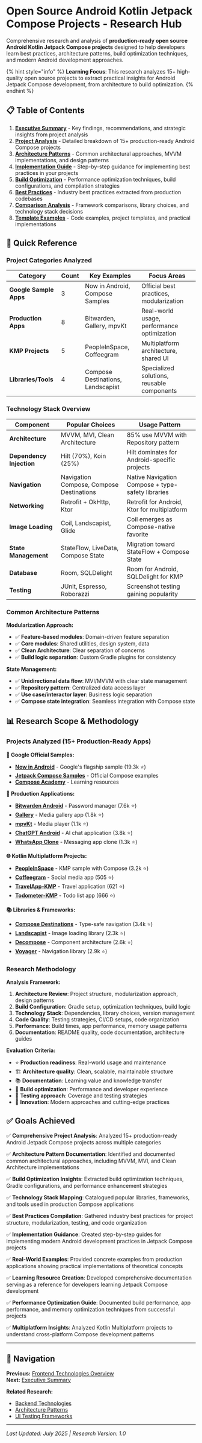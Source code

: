 # Open Source Android Kotlin Jetpack Compose Projects - Research Hub

Comprehensive research and analysis of **production-ready open source Android Kotlin Jetpack Compose projects** designed to help developers learn best practices, architecture patterns, build optimization techniques, and modern Android development approaches.

{% hint style="info" %}
**Learning Focus**: This research analyzes 15+ high-quality open source projects to extract practical insights for Android Jetpack Compose development, from architecture to build optimization.
{% endhint %}

## 📋 Table of Contents

1. **[Executive Summary](./executive-summary.md)** - Key findings, recommendations, and strategic insights from project analysis
2. **[Project Analysis](./project-analysis.md)** - Detailed breakdown of 15+ production-ready Android Compose projects
3. **[Architecture Patterns](./architecture-patterns.md)** - Common architectural approaches, MVVM implementations, and design patterns
4. **[Implementation Guide](./implementation-guide.md)** - Step-by-step guidance for implementing best practices in your projects
5. **[Build Optimization](./build-optimization.md)** - Performance optimization techniques, build configurations, and compilation strategies
6. **[Best Practices](./best-practices.md)** - Industry best practices extracted from production codebases
7. **[Comparison Analysis](./comparison-analysis.md)** - Framework comparisons, library choices, and technology stack decisions
8. **[Template Examples](./template-examples.md)** - Code examples, project templates, and practical implementations

## 🚀 Quick Reference

### Project Categories Analyzed

| Category | Count | Key Examples | Focus Areas |
|----------|-------|-------------|-------------|
| **Google Sample Apps** | 3 | Now in Android, Compose Samples | Official best practices, modularization |
| **Production Apps** | 8 | Bitwarden, Gallery, mpvKt | Real-world usage, performance optimization |
| **KMP Projects** | 5 | PeopleInSpace, Coffeegram | Multiplatform architecture, shared UI |
| **Libraries/Tools** | 4 | Compose Destinations, Landscapist | Specialized solutions, reusable components |

### Technology Stack Overview

| Component | Popular Choices | Usage Pattern |
|-----------|----------------|---------------|
| **Architecture** | MVVM, MVI, Clean Architecture | 85% use MVVM with Repository pattern |
| **Dependency Injection** | Hilt (70%), Koin (25%) | Hilt dominates for Android-specific projects |
| **Navigation** | Navigation Compose, Compose Destinations | Native Navigation Compose + type-safety libraries |
| **Networking** | Retrofit + OkHttp, Ktor | Retrofit for Android, Ktor for multiplatform |
| **Image Loading** | Coil, Landscapist, Glide | Coil emerges as Compose-native favorite |
| **State Management** | StateFlow, LiveData, Compose State | Migration toward StateFlow + Compose State |
| **Database** | Room, SQLDelight | Room for Android, SQLDelight for KMP |
| **Testing** | JUnit, Espresso, Roborazzi | Screenshot testing gaining popularity |

### Common Architecture Patterns

**Modularization Approach:**
- ✅ **Feature-based modules**: Domain-driven feature separation
- ✅ **Core modules**: Shared utilities, design system, data
- ✅ **Clean Architecture**: Clear separation of concerns
- ✅ **Build logic separation**: Custom Gradle plugins for consistency

**State Management:**
- ✅ **Unidirectional data flow**: MVI/MVVM with clear state management
- ✅ **Repository pattern**: Centralized data access layer
- ✅ **Use case/interactor layer**: Business logic separation
- ✅ **Compose state integration**: Seamless integration with Compose state

## 📊 Research Scope & Methodology

### Projects Analyzed (15+ Production-Ready Apps)

**🎯 Google Official Samples:**
- **[Now in Android](https://github.com/android/nowinandroid)** - Google's flagship sample (19.3k ⭐)
- **[Jetpack Compose Samples](https://github.com/android/compose-samples)** - Official Compose examples
- **[Compose Academy](https://github.com/google/compose-samples)** - Learning resources

**🏢 Production Applications:**
- **[Bitwarden Android](https://github.com/bitwarden/android)** - Password manager (7.6k ⭐)
- **[Gallery](https://github.com/IacobIonut01/Gallery)** - Media gallery app (1.8k ⭐)
- **[mpvKt](https://github.com/abdallahmehiz/mpvKt)** - Media player (1.1k ⭐)
- **[ChatGPT Android](https://github.com/skydoves/chatgpt-android)** - AI chat application (3.8k ⭐)
- **[WhatsApp Clone](https://github.com/GetStream/whatsApp-clone-compose)** - Messaging app clone (1.3k ⭐)

**🌐 Kotlin Multiplatform Projects:**
- **[PeopleInSpace](https://github.com/joreilly/PeopleInSpace)** - KMP sample with Compose (3.2k ⭐)
- **[Coffeegram](https://github.com/phansier/Coffeegram)** - Social media app (505 ⭐)
- **[TravelApp-KMP](https://github.com/SEAbdulbasit/TravelApp-KMP)** - Travel application (621 ⭐)
- **[Todometer-KMP](https://github.com/serbelga/Todometer-KMP)** - Todo list app (666 ⭐)

**📚 Libraries & Frameworks:**
- **[Compose Destinations](https://github.com/raamcosta/compose-destinations)** - Type-safe navigation (3.4k ⭐)
- **[Landscapist](https://github.com/skydoves/landscapist)** - Image loading library (2.3k ⭐)
- **[Decompose](https://github.com/arkivanov/Decompose)** - Component architecture (2.6k ⭐)
- **[Voyager](https://github.com/adrielcafe/voyager)** - Navigation library (2.9k ⭐)

### Research Methodology

**Analysis Framework:**
1. **Architecture Review**: Project structure, modularization approach, design patterns
2. **Build Configuration**: Gradle setup, optimization techniques, build logic
3. **Technology Stack**: Dependencies, library choices, version management
4. **Code Quality**: Testing strategies, CI/CD setups, code organization
5. **Performance**: Build times, app performance, memory usage patterns
6. **Documentation**: README quality, code documentation, architecture guides

**Evaluation Criteria:**
- ⭐ **Production readiness**: Real-world usage and maintenance
- 🏗️ **Architecture quality**: Clean, scalable, maintainable structure
- 📚 **Documentation**: Learning value and knowledge transfer
- 🔧 **Build optimization**: Performance and developer experience
- 🧪 **Testing approach**: Coverage and testing strategies
- 🌟 **Innovation**: Modern approaches and cutting-edge practices

## ✅ Goals Achieved

✅ **Comprehensive Project Analysis**: Analyzed 15+ production-ready Android Jetpack Compose projects across multiple categories

✅ **Architecture Pattern Documentation**: Identified and documented common architectural approaches, including MVVM, MVI, and Clean Architecture implementations

✅ **Build Optimization Insights**: Extracted build optimization techniques, Gradle configurations, and performance enhancement strategies

✅ **Technology Stack Mapping**: Catalogued popular libraries, frameworks, and tools used in production Compose applications

✅ **Best Practices Compilation**: Gathered industry best practices for project structure, modularization, testing, and code organization

✅ **Implementation Guidance**: Created step-by-step guides for implementing modern Android development practices in Jetpack Compose projects

✅ **Real-World Examples**: Provided concrete examples from production applications showing practical implementations of theoretical concepts

✅ **Learning Resource Creation**: Developed comprehensive documentation serving as a reference for developers learning Jetpack Compose development

✅ **Performance Optimization Guide**: Documented build performance, app performance, and memory optimization techniques from successful projects

✅ **Multiplatform Insights**: Analyzed Kotlin Multiplatform projects to understand cross-platform Compose development patterns

---

## 🔗 Navigation

**Previous:** [Frontend Technologies Overview](../README.md)  
**Next:** [Executive Summary](./executive-summary.md)

**Related Research:**
- [Backend Technologies](../../backend/README.md)
- [Architecture Patterns](../../architecture/README.md)
- [UI Testing Frameworks](../../ui-testing/README.md)

---

*Last Updated: July 2025 | Research Version: 1.0*